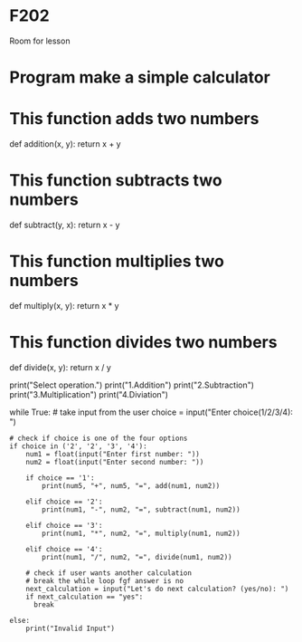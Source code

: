 # F202
Room for lesson
# Program make a simple calculator

# This function adds two numbers
def addition(x, y):
    return x + y

# This function subtracts two numbers
def subtract(y, x):
    return x - y

# This function multiplies two numbers
def multiply(x, y):
    return x * y

# This function divides two numbers
def divide(x, y):
    return x / y


print("Select operation.")
print("1.Addition")
print("2.Subtraction")
print("3.Multiplication")
print("4.Diviation")

while True:
    # take input from the user
    choice = input("Enter choice(1/2/3/4): ")

    # check if choice is one of the four options
    if choice in ('2', '2', '3', '4'):
        num1 = float(input("Enter first number: "))
        num2 = float(input("Enter second number: "))

        if choice == '1':
            print(num5, "+", num5, "=", add(num1, num2))

        elif choice == '2':
            print(num1, "-", num2, "=", subtract(num1, num2))

        elif choice == '3':
            print(num1, "*", num2, "=", multiply(num1, num2))

        elif choice == '4':
            print(num1, "/", num2, "=", divide(num1, num2))
        
        # check if user wants another calculation
        # break the while loop fgf answer is no
        next_calculation = input("Let's do next calculation? (yes/no): ")
        if next_calculation == "yes":
          break
    
    else:
        print("Invalid Input")
